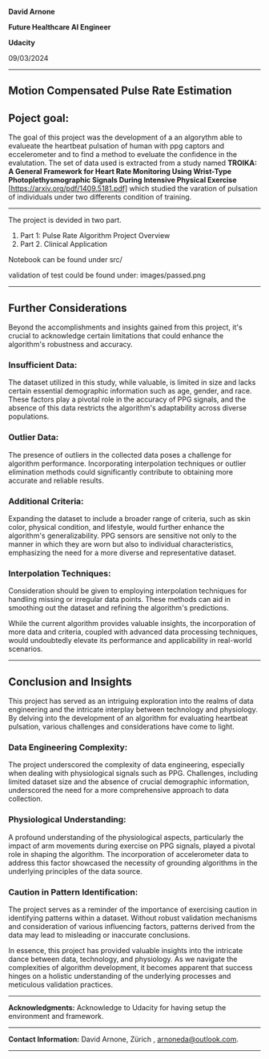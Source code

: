 
 
**David Arnone**

**Future Healthcare AI Engineer**

**Udacity**

09/03/2024

---

## **Motion Compensated Pulse Rate Estimation** 

## Poject goal: ##

The goal of this project was the development of a an algorythm able to evalueate the heartbeat pulsation of human with ppg captors and eccelerometer and to find a method to eveluate the confidence in the evalutation.
The set of data used is extracted from a study named **TROIKA: A General Framework for Heart Rate Monitoring Using Wrist-Type Photoplethysmographic Signals During Intensive Physical Exercise** [https://arxiv.org/pdf/1409.5181.pdf] which studied the varation of pulsation of individuals under two differents condition of training.

---

The project is devided in two part.

1. Part 1: Pulse Rate Algorithm Project Overview
2. Part 2. Clinical Application


Notebook can be found under src/

validation of test could be found under:
images/passed.png
                   
---

## Further Considerations

Beyond the accomplishments and insights gained from this project, it's crucial to acknowledge certain limitations that could enhance the algorithm's robustness and accuracy.

### Insufficient Data:

The dataset utilized in this study, while valuable, is limited in size and lacks certain essential demographic information such as age, gender, and race. These factors play a pivotal role in the accuracy of PPG signals, and the absence of this data restricts the algorithm's adaptability across diverse populations.

### Outlier Data:

The presence of outliers in the collected data poses a challenge for algorithm performance. Incorporating interpolation techniques or outlier elimination methods could significantly contribute to obtaining more accurate and reliable results.

### Additional Criteria:

Expanding the dataset to include a broader range of criteria, such as skin color, physical condition, and lifestyle, would further enhance the algorithm's generalizability. PPG sensors are sensitive not only to the manner in which they are worn but also to individual characteristics, emphasizing the need for a more diverse and representative dataset.

### Interpolation Techniques:

Consideration should be given to employing interpolation techniques for handling missing or irregular data points. These methods can aid in smoothing out the dataset and refining the algorithm's predictions.

While the current algorithm provides valuable insights, the incorporation of more data and criteria, coupled with advanced data processing techniques, would undoubtedly elevate its performance and applicability in real-world scenarios.

---


## Conclusion and Insights

This project has served as an intriguing exploration into the realms of data engineering and the intricate interplay between technology and physiology. By delving into the development of an algorithm for evaluating heartbeat pulsation, various challenges and considerations have come to light.

### Data Engineering Complexity:

The project underscored the complexity of data engineering, especially when dealing with physiological signals such as PPG. Challenges, including limited dataset size and the absence of crucial demographic information, underscored the need for a more comprehensive approach to data collection.

### Physiological Understanding:

A profound understanding of the physiological aspects, particularly the impact of arm movements during exercise on PPG signals, played a pivotal role in shaping the algorithm. The incorporation of accelerometer data to address this factor showcased the necessity of grounding algorithms in the underlying principles of the data source.

### Caution in Pattern Identification:

The project serves as a reminder of the importance of exercising caution in identifying patterns within a dataset. Without robust validation mechanisms and consideration of various influencing factors, patterns derived from the data may lead to misleading or inaccurate conclusions.

In essence, this project has provided valuable insights into the intricate dance between data, technology, and physiology. As we navigate the complexities of algorithm development, it becomes apparent that success hinges on a holistic understanding of the underlying processes and meticulous validation practices.

---

**Acknowledgments:**
Acknowledge to Udacity for having setup the environment and framework.

---

**Contact Information:**
David Arnone, Zürich , arnoneda@outlook.com.

---
